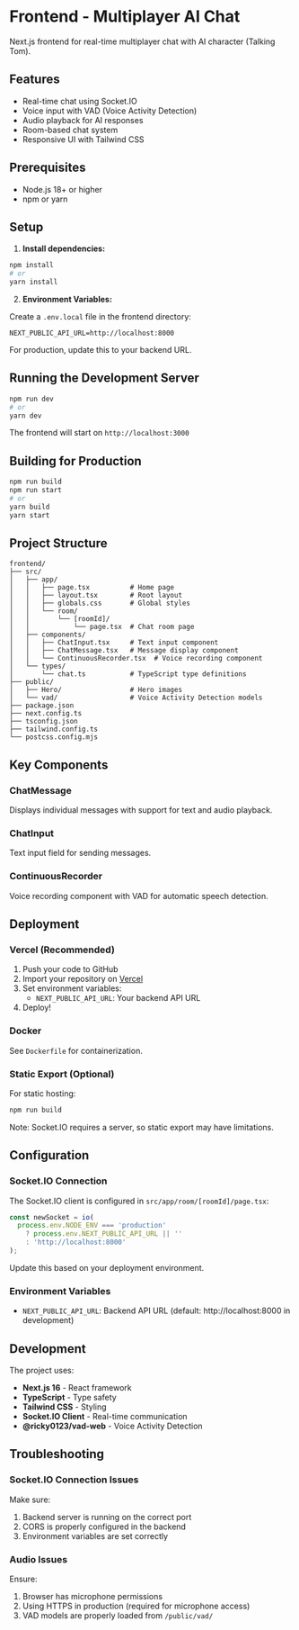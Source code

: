 # Frontend - Multiplayer AI Chat

Next.js frontend for real-time multiplayer chat with AI character (Talking Tom).

## Features

- Real-time chat using Socket.IO
- Voice input with VAD (Voice Activity Detection)
- Audio playback for AI responses
- Room-based chat system
- Responsive UI with Tailwind CSS

## Prerequisites

- Node.js 18+ or higher
- npm or yarn

## Setup

1. **Install dependencies:**

```bash
npm install
# or
yarn install
```

2. **Environment Variables:**

Create a `.env.local` file in the frontend directory:

```env
NEXT_PUBLIC_API_URL=http://localhost:8000
```

For production, update this to your backend URL.

## Running the Development Server

```bash
npm run dev
# or
yarn dev
```

The frontend will start on `http://localhost:3000`

## Building for Production

```bash
npm run build
npm run start
# or
yarn build
yarn start
```

## Project Structure

```
frontend/
├── src/
│   ├── app/
│   │   ├── page.tsx          # Home page
│   │   ├── layout.tsx        # Root layout
│   │   ├── globals.css       # Global styles
│   │   └── room/
│   │       └── [roomId]/
│   │           └── page.tsx  # Chat room page
│   ├── components/
│   │   ├── ChatInput.tsx     # Text input component
│   │   ├── ChatMessage.tsx   # Message display component
│   │   └── ContinuousRecorder.tsx  # Voice recording component
│   └── types/
│       └── chat.ts           # TypeScript type definitions
├── public/
│   ├── Hero/                 # Hero images
│   └── vad/                  # Voice Activity Detection models
├── package.json
├── next.config.ts
├── tsconfig.json
├── tailwind.config.ts
└── postcss.config.mjs
```

## Key Components

### ChatMessage
Displays individual messages with support for text and audio playback.

### ChatInput
Text input field for sending messages.

### ContinuousRecorder
Voice recording component with VAD for automatic speech detection.

## Deployment

### Vercel (Recommended)

1. Push your code to GitHub
2. Import your repository on [Vercel](https://vercel.com)
3. Set environment variables:
   - `NEXT_PUBLIC_API_URL`: Your backend API URL
4. Deploy!

### Docker

See `Dockerfile` for containerization.

### Static Export (Optional)

For static hosting:

```bash
npm run build
```

Note: Socket.IO requires a server, so static export may have limitations.

## Configuration

### Socket.IO Connection

The Socket.IO client is configured in `src/app/room/[roomId]/page.tsx`:

```typescript
const newSocket = io(
  process.env.NODE_ENV === 'production' 
    ? process.env.NEXT_PUBLIC_API_URL || '' 
    : 'http://localhost:8000'
);
```

Update this based on your deployment environment.

### Environment Variables

- `NEXT_PUBLIC_API_URL`: Backend API URL (default: http://localhost:8000 in development)

## Development

The project uses:
- **Next.js 16** - React framework
- **TypeScript** - Type safety
- **Tailwind CSS** - Styling
- **Socket.IO Client** - Real-time communication
- **@ricky0123/vad-web** - Voice Activity Detection

## Troubleshooting

### Socket.IO Connection Issues

Make sure:
1. Backend server is running on the correct port
2. CORS is properly configured in the backend
3. Environment variables are set correctly

### Audio Issues

Ensure:
1. Browser has microphone permissions
2. Using HTTPS in production (required for microphone access)
3. VAD models are properly loaded from `/public/vad/`
